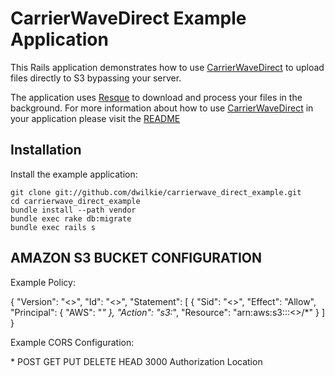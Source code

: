 # CarrierWaveDirect Example Application

This Rails application demonstrates how to use [CarrierWaveDirect](https://github.com/dwilkie/carrierwave_direct) to upload files directly to S3 bypassing your server.

The application uses [Resque](https://github.com/defunkt/resque) to download and process your files in the background. For more information about how to use [CarrierWaveDirect](https://github.com/dwilkie/carrierwave_direct) in your application please visit the [README](https://github.com/dwilkie/carrierwave_direct)

## Installation

Install the example application:

    git clone git://github.com/dwilkie/carrierwave_direct_example.git
    cd carrierwave_direct_example
    bundle install --path vendor
    bundle exec rake db:migrate
    bundle exec rails s

## AMAZON S3 BUCKET CONFIGURATION

Example Policy:

  {
    "Version": "<<Version Value>>",
    "Id": "<<Policy Value>>",
    "Statement": [
      {
        "Sid": "<<Sid Value>>",
        "Effect": "Allow",
        "Principal": {
          "AWS": "*"
        },
        "Action": "s3:*",
        "Resource": "arn:aws:s3:::<<bucket-name>>/*"
      }
    ]
  }

Example CORS Configuration:

  <?xml version="1.0" encoding="UTF-8"?>
  <CORSConfiguration xmlns="http://s3.amazonaws.com/doc/2006-03-01/">
      <CORSRule>
          <AllowedOrigin>*</AllowedOrigin>
          <AllowedMethod>POST</AllowedMethod>
          <AllowedMethod>GET</AllowedMethod>
          <AllowedMethod>PUT</AllowedMethod>
          <AllowedMethod>DELETE</AllowedMethod>
          <AllowedMethod>HEAD</AllowedMethod>
          <MaxAgeSeconds>3000</MaxAgeSeconds>
          <AllowedHeader>Authorization</AllowedHeader>
          <ExposeHeader>Location</ExposeHeader>
      </CORSRule>
  </CORSConfiguration>
